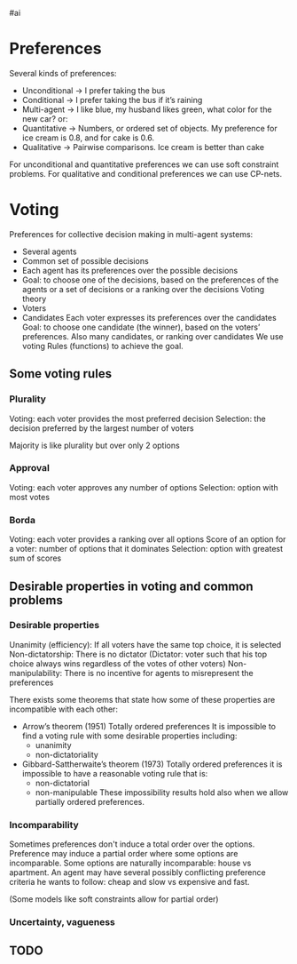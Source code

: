 #ai
# Preferences 
Several kinds of preferences:
* Unconditional -> I prefer taking the bus
* Conditional -> I prefer taking the bus if it’s raining
* Multi-agent -> I like blue, my husband likes green, what color for the new car?
or: 
* Quantitative -> Numbers, or ordered set of objects. My preference for ice cream is 0.8, and for cake is 0.6.
* Qualitative -> Pairwise comparisons. Ice cream is better than cake

For unconditional and quantitative preferences we can use soft constraint problems.
For qualitative and conditional preferences we can use CP-nets.

# Voting
Preferences for collective decision making in multi-agent systems:
* Several agents
* Common set of possible decisions
* Each agent has its preferences over the possible decisions
* Goal: to choose one of the decisions, based on the preferences of the agents or a set of decisions or a ranking over the decisions
Voting theory
* Voters
* Candidates
Each voter expresses its preferences over the candidates
Goal: to choose one candidate (the winner), based on the voters’ preferences. Also many candidates, or ranking over
candidates
We use voting Rules (functions) to achieve the goal.
## Some voting rules
### Plurality
Voting: each voter provides the most preferred decision
Selection: the decision preferred by the largest number of voters

Majority is like plurality but over only 2 options

### Approval 
Voting: each voter approves any number of options
Selection: option with most votes

### Borda 
Voting: each voter provides a ranking over all options
Score of an option for a voter: number of options that it dominates
Selection: option with greatest sum of scores

## Desirable properties in voting and common problems
### Desirable properties 
Unanimity (efficiency): If all voters have the same top choice, it is selected
Non-dictatorship: There is no dictator (Dictator: voter such that his top choice always wins regardless of the votes of other voters)
Non-manipulability: There is no incentive for agents to misrepresent the preferences

There exists some theorems that state how some of these properties are incompatible with each other:
* Arrow’s theorem (1951)
	Totally ordered preferences 
	It is impossible to find a voting rule with some desirable properties including:
	* unanimity
	* non-dictatoriality
* Gibbard-Sattherwaite’s theorem (1973)
	Totally ordered preferences it is impossible to have a reasonable voting rule that is:
	* non-dictatorial
	* non-manipulable
These impossibility results hold also when we allow partially ordered preferences.

### Incomparability
Sometimes preferences don't induce a total order over the options.
Preference may induce a partial order where some options are incomparable.
Some options are naturally incomparable: house vs apartment.
An agent may have several possibly conflicting preference criteria he wants to follow: cheap and slow vs expensive and fast.

(Some models like soft constraints allow for partial order)

### Uncertainty, vagueness

TODO
---------

